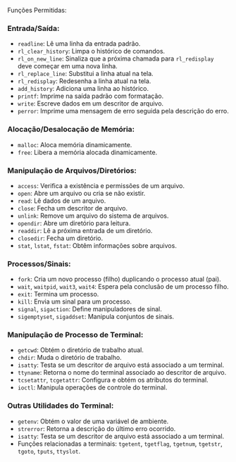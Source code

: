 Funções Permitidas:

### Entrada/Saída:
- `readline`: Lê uma linha da entrada padrão.
- `rl_clear_history`: Limpa o histórico de comandos.
- `rl_on_new_line`: Sinaliza que a próxima chamada para `rl_redisplay` deve começar em uma nova linha.
- `rl_replace_line`: Substitui a linha atual na tela.
- `rl_redisplay`: Redesenha a linha atual na tela.
- `add_history`: Adiciona uma linha ao histórico.
- `printf`: Imprime na saída padrão com formatação.
- `write`: Escreve dados em um descritor de arquivo.
- `perror`: Imprime uma mensagem de erro seguida pela descrição do erro.

### Alocação/Desalocação de Memória:
- `malloc`: Aloca memória dinamicamente.
- `free`: Libera a memória alocada dinamicamente.

### Manipulação de Arquivos/Diretórios:
- `access`: Verifica a existência e permissões de um arquivo.
- `open`: Abre um arquivo ou cria se não existir.
- `read`: Lê dados de um arquivo.
- `close`: Fecha um descritor de arquivo.
- `unlink`: Remove um arquivo do sistema de arquivos.
- `opendir`: Abre um diretório para leitura.
- `readdir`: Lê a próxima entrada de um diretório.
- `closedir`: Fecha um diretório.
- `stat`, `lstat`, `fstat`: Obtêm informações sobre arquivos.

### Processos/Sinais:
- `fork`: Cria um novo processo (filho) duplicando o processo atual (pai).
- `wait`, `waitpid`, `wait3`, `wait4`: Espera pela conclusão de um processo filho.
- `exit`: Termina um processo.
- `kill`: Envia um sinal para um processo.
- `signal`, `sigaction`: Define manipuladores de sinal.
- `sigemptyset`, `sigaddset`: Manipula conjuntos de sinais.

### Manipulação de Processo de Terminal:
- `getcwd`: Obtém o diretório de trabalho atual.
- `chdir`: Muda o diretório de trabalho.
- `isatty`: Testa se um descritor de arquivo está associado a um terminal.
- `ttyname`: Retorna o nome do terminal associado ao descritor de arquivo.
- `tcsetattr`, `tcgetattr`: Configura e obtém os atributos do terminal.
- `ioctl`: Manipula operações de controle do terminal.

### Outras Utilidades do Terminal:
- `getenv`: Obtém o valor de uma variável de ambiente.
- `strerror`: Retorna a descrição do último erro ocorrido.
- `isatty`: Testa se um descritor de arquivo está associado a um terminal.
- Funções relacionadas a terminais: `tgetent`, `tgetflag`, `tgetnum`, `tgetstr`, `tgoto`, `tputs`, `ttyslot`.


